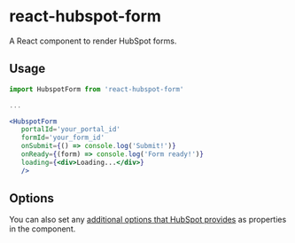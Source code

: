 # react-hubspot-form

A React component to render HubSpot forms.

## Usage

```jsx
import HubspotForm from 'react-hubspot-form'

...

<HubspotForm
   portalId='your_portal_id'
   formId='your_form_id'
   onSubmit={() => console.log('Submit!')}
   onReady={(form) => console.log('Form ready!')}
   loading={<div>Loading...</div>}
   />
```

## Options

You can also set any [additional options that HubSpot provides](https://developers.hubspot.com/docs/methods/forms/advanced_form_options) as properties in the component.
